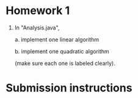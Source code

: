 # Homework 1

1. In "Analysis.java", 

    a. implement one linear algorithm
    
    b. implement one quadratic algorithm

    (make sure each one is labeled clearly).


# Submission instructions

